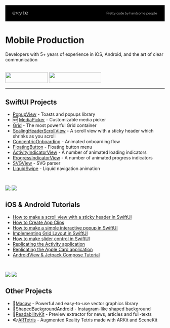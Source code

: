 <img src="https://raw.githubusercontent.com/exyte/media/master/common/header.png">
<p><h1 align="left">Mobile Production</h1></p>
Developers with 5+ years of experience in iOS, Android, and the art of clear communication

</br><a href="https://exyte.com/contacts"><img src="https://i.imgur.com/vGjsQPt.png" width="134" height="34"></a> <a href="https://twitter.com/exyteHQ"><img src="https://i.imgur.com/DngwSn1.png" width="165" height="34"></a>

___

## SwiftUI Projects

* [PopupView](https://github.com/exyte/PopupView) - Toasts and popups library    
* 🆕 [MediaPicker](https://github.com/exyte/MediaPicker) - Customizable media picker    
* [Grid](https://github.com/exyte/Grid) - The most powerful Grid container   
* [ScalingHeaderScrollView](https://github.com/exyte/ScalingHeaderScrollView) - A scroll view with a sticky header which shrinks as you scroll   
* [ConcentricOnboarding](https://github.com/exyte/ConcentricOnboarding) - Animated onboarding flow   
* [FloatingButton](https://github.com/exyte/FloatingButton) - Floating button menu    
* [ActivityIndicatorView](https://github.com/exyte/ActivityIndicatorView) - A number of animated loading indicators    
* [ProgressIndicatorView](https://github.com/exyte/ProgressIndicatorView) - A number of animated progress indicators    
* [SVGView](https://github.com/exyte/SVGView) - SVG parser   
* [LiquidSwipe](https://github.com/exyte/LiquidSwipe) - Liquid navigation animation   
<br>

<img src="https://raw.githubusercontent.com/exyte/ConcentricOnboarding/master/demo.gif" width="400" /> <img src="https://raw.githubusercontent.com/exyte/media/master/LiquidSwipe/demo.gif" width="400" />

## iOS & Android Tutorials

* [How to make a scroll view with a sticky header in SwiftUI](https://exyte.com/blog/swiftui-tutorial-scaling-header)   
* [How to Create App Clips](https://exyte.com/blog/how-to-create-app-clips)   
* [How to make a simple interactive popup in SwiftUI](https://exyte.com/blog/swiftui-tutorial-popupview-library)   
* [Implementing Grid Layout in SwiftUI](https://exyte.com/blog/implementing-grid-layout-in-swiftui)   
* [How to make slider control in SwiftUI](https://exyte.com/blog/swiftui-tutorial-slider-control)   
* [Replicating the Activity application](https://exyte.com/blog/swiftui-tutorial-replicating-activity-application)   
* [Replicating the Apple Card application](https://exyte.com/blog/replicating-apple-card-application-using-swiftui)   
* [AndroidView & Jetpack Compose Tutorial](https://exyte.com/blog/androidview-jetpack-compose-tutorial)   
<br>

<img src="https://raw.githubusercontent.com/exyte/ARTetris/master/demo.gif" width="400" /> <img src="https://raw.githubusercontent.com/exyte/Macaw/master/demo.gif" width="400" />

## Other Projects

* 📱[Macaw](https://github.com/exyte/Macaw) - Powerful and easy-to-use vector graphics library
* 👾[ShapedBackgroundAndroid](https://github.com/exyte/ShapedBackgroundAndroid) - Instagram-like shaped background
* 📱[ReadabilityKit](https://github.com/exyte/ReadabilityKit) - Preview extractor for news, articles and full-texts
* 👓[ARTetris](https://github.com/exyte/ARTetris) - Augmented Reality Tetris made with ARKit and SceneKit


